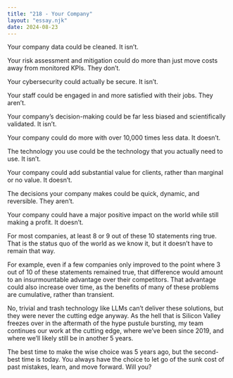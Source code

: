 ```yaml
---
title: "218 - Your Company"
layout: "essay.njk"
date: 2024-08-23
---
```


Your company data could be cleaned. It isn’t.

Your risk assessment and mitigation could do more than just move costs away from monitored KPIs. They don’t.

Your cybersecurity could actually be secure. It isn’t.

Your staff could be engaged in and more satisfied with their jobs. They aren’t.

Your company’s decision-making could be far less biased and scientifically validated. It isn’t.

Your company could do more with over 10,000 times less data. It doesn’t.

The technology you use could be the technology that you actually need to use. It isn’t.

Your company could add substantial value for clients, rather than marginal or no value. It doesn’t.

The decisions your company makes could be quick, dynamic, and reversible. They aren’t.

Your company could have a major positive impact on the world while still making a profit. It doesn’t.

For most companies, at least 8 or 9 out of these 10 statements ring true. That is the status quo of the world as we know it, but it doesn’t have to remain that way. 

For example, even if a few companies only improved to the point where 3 out of 10 of these statements remained true, that difference would amount to an insurmountable advantage over their competitors. That advantage could also increase over time, as the benefits of many of these problems are cumulative, rather than transient. 

No, trivial and trash technology like LLMs can’t deliver these solutions, but they were never the cutting edge anyway. As the hell that is Silicon Valley freezes over in the aftermath of the hype pustule bursting, my team continues our work at the cutting edge, where we’ve been since 2019, and where we’ll likely still be in another 5 years.

The best time to make the wise choice was 5 years ago, but the second-best time is today. You always have the choice to let go of the sunk cost of past mistakes, learn, and move forward. Will you?


